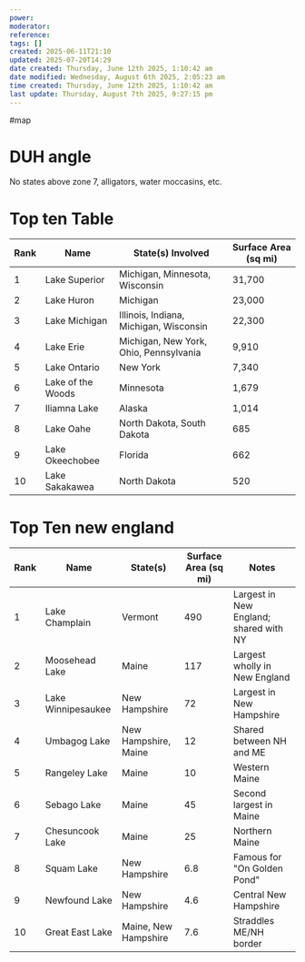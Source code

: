 ```yaml
---
power: 
moderator:
reference:
tags: []
created: 2025-06-11T21:10
updated: 2025-07-20T14:29
date created: Thursday, June 12th 2025, 1:10:42 am
date modified: Wednesday, August 6th 2025, 2:05:23 am
time created: Thursday, June 12th 2025, 1:10:42 am
last update: Thursday, August 7th 2025, 9:27:15 pm
---
```

#map

# DUH angle
No states above zone 7, alligators, water moccasins, etc.
# Top ten Table

|Rank|Name|State(s) Involved|Surface Area (sq mi)|
|---|---|---|---|
|1|Lake Superior|Michigan, Minnesota, Wisconsin|31,700|
|2|Lake Huron|Michigan|23,000|
|3|Lake Michigan|Illinois, Indiana, Michigan, Wisconsin|22,300|
|4|Lake Erie|Michigan, New York, Ohio, Pennsylvania|9,910|
|5|Lake Ontario|New York|7,340|
|6|Lake of the Woods|Minnesota|1,679|
|7|Iliamna Lake|Alaska|1,014|
|8|Lake Oahe|North Dakota, South Dakota|685|
|9|Lake Okeechobee|Florida|662|
|10|Lake Sakakawea|North Dakota|520|
# Top Ten new england
  

|Rank|Name|State(s)|Surface Area (sq mi)|Notes|
|---|---|---|---|---|
|1|Lake Champlain|Vermont|490|Largest in New England; shared with NY|
|2|Moosehead Lake|Maine|117|Largest wholly in New England|
|3|Lake Winnipesaukee|New Hampshire|72|Largest in New Hampshire|
|4|Umbagog Lake|New Hampshire, Maine|12|Shared between NH and ME|
|5|Rangeley Lake|Maine|10|Western Maine|
|6|Sebago Lake|Maine|45|Second largest in Maine|
|7|Chesuncook Lake|Maine|25|Northern Maine|
|8|Squam Lake|New Hampshire|6.8|Famous for "On Golden Pond"|
|9|Newfound Lake|New Hampshire|4.6|Central New Hampshire|
|10|Great East Lake|Maine, New Hampshire|7.6|Straddles ME/NH border|